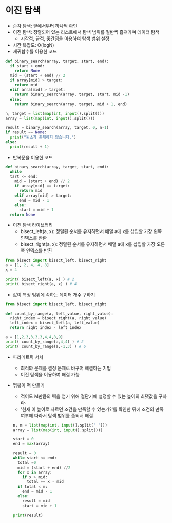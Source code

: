 # 이진 탐색

- 순차 탐색: 앞에서부터 하나씩 확인
- 이진 탐색: 정렬되어 있는 리스트에서 탐색 범위를 절반씩 좁혀가며 데이터 탐색
  - 시작점, 끝점, 중간점을 이용하여 탐색 범위 설정
- 시간 복잡도: O(logN)
- 재귀함수를 이용한 코드

```python
def binary_search(array, target, start, end):
  if start > end:
    return None
  mid = (start + end) // 2
  if array[mid] > target:
    return mid
  elif arra[mid] > target:
    return binary_search(array, target, start, mid -1)
  else:
    return binary_search(array, target, mid + 1, end)
  
n, target = list(map(int, input().split()))
array = list(map(int, input().split()))

result = binary_search(array, target, 0, n-1)
if result == None:
  print("원소가 존재하지 않습니다.")
else:
  print(result + 1)
```

- 반복문을 이용한 코드

```python
def binary_search(array, target, start, end):
  while
  tart <= end:
    mid = (start + end) // 2
    if array[mid] == target:
      return mid
    elif array[mid] > target:
      end = mid - 1
    else:
      start = mid + 1
  return None
```

- 이진 탐색 라이브러리
  - bisect_left(a, x): 정렬된 순서를 유지하면서 배열 a에 x를 삽입할 가장 왼쪽 인덱스를 반환
  - bisect_right(a, x): 정렬된 순서를 유지하면서 배열 a에 x를 삽입할 가장 오른쪽 인덱스를 반환

```python
from bisect import bisect_left, bisect_right
a = [1, 2, 4, 4, 8]
x = 4

print( bisect_left(a, x) ) # 2
print( bisect_right(a, x) ) # 4
```

- 값이 특정 범위에 속하는 데이터 개수 구하기

```python
from bisect import bisect_left, bisect_right

def count_by_range(a, left_value, right_value):
  right_index = bisect_right(a, right_value)
  left_index = bisect_left(a, left_value)
  return right_index - left_index

a = [1,2,3,3,3,3,4,4,8,9]
print( count_by_range(a,4,4) ) # 2
print( count_by_range(a,-1,3) ) # 6    
```

- 파라메트릭 서치

  - 최적화 문제를 결정 문제로 바꾸어 해결하는 기법
  - 이진 탐색을 이용하여 해결 가능

- 떢볶이 떡 만들기

  - 적어도 M만큼의 떡을 얻기 위해 절단기에 설정할 수 있는 높이의 최댓값을 구하라.
  - '현재 이 높이로 자르면 조건을 만족할 수 있는가?'를 확인한 뒤에 조건의 만족 여부에 따라서 탐색 범위를 좁혀서 해결

  ```python
  n, m = list(map(int, input().split(' ')))
  array = list(map(int, input().split()))

  start = 0
  end = max(array)

  result = 0
  while start <= end:
    total =0
    mid = (start + end) //2
    for x in array:
      if x > mid:
        total += x - mid
    if total < m:
      end = mid - 1
    else:
      result = mid
      start = mid + 1
     
  print(result)
  ```



























